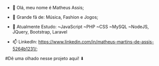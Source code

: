- 👋 Olá,  meu nome é Matheus Assis;
- 👀 Grande fã de: Música, Fashion e Jogos;
- 🌱 Atualmente Estudo:
         ~JavaScript
         ~PHP
         ~CSS
         ~MySQL
         ~NodeJS, JQuery, Bootstrap, Laravel
   
- 📫 LinkedIn: https://www.linkedin.com/in/matheus-martins-de-assis-5264b1231/;

#Dê uma olhado nesse projeto aqui! ⬇
